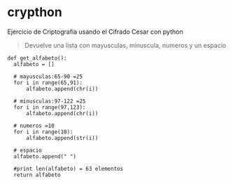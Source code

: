 # crypthon
Ejercicio de Criptografia usando el Cifrado Cesar con python


> Devuelve una lista con mayusculas, minuscula, numeros y un espacio

  
    def get_alfabeto():
      alfabeto = []

      # mayusculas:65-90 =25
      for i in range(65,91):
          alfabeto.append(chr(i))

      # minusculas:97-122 =25
      for i in range(97,123):
          alfabeto.append(chr(i))

      # numeros =10
      for i in range(10):
          alfabeto.append(str(i))

      # espacio
      alfabeto.append(" ")

      #print len(alfabeto) = 63 elementos
      return alfabeto
   
